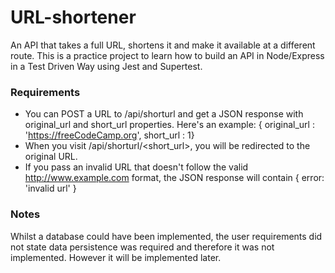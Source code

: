 # URL-shortener

An API that takes a full URL, shortens it and make it available at a different route. This is a practice project to learn how to build an API in Node/Express in a Test Driven Way using Jest and Supertest.

### Requirements

- You can POST a URL to /api/shorturl and get a JSON response with original_url and short_url properties. Here's an example: { original_url : 'https://freeCodeCamp.org', short_url : 1}
- When you visit /api/shorturl/<short_url>, you will be redirected to the original URL.
- If you pass an invalid URL that doesn't follow the valid http://www.example.com format, the JSON response will contain { error: 'invalid url' }

### Notes

Whilst a database could have been implemented, the user requirements did not state data persistence was required and therefore it was not implemented. However it will be implemented later.